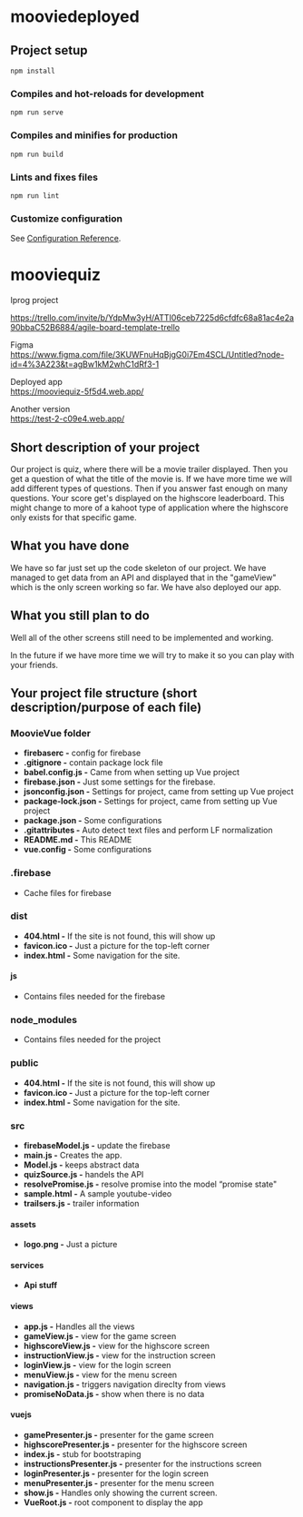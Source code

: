 # mooviedeployed

## Project setup
```
npm install
```

### Compiles and hot-reloads for development
```
npm run serve
```

### Compiles and minifies for production
```
npm run build
```

### Lints and fixes files
```
npm run lint
```

### Customize configuration
See [Configuration Reference](https://cli.vuejs.org/config/).

# mooviequiz
 Iprog project <br>

https://trello.com/invite/b/YdpMw3yH/ATTI06ceb7225d6cfdfc68a81ac4e2a90bbaC52B6884/agile-board-template-trello <br>

Figma <br>
https://www.figma.com/file/3KUWFnuHqBjgG0i7Em4SCL/Untitled?node-id=4%3A223&t=agBw1kM2whC1dRf3-1 <br>

Deployed app <br>
https://mooviequiz-5f5d4.web.app/

Another version <br>
https://test-2-c09e4.web.app/

## Short description of your project
Our project is quiz, where there will be a movie trailer displayed. Then you get a question of what the title of the movie is. 
If we have more time we will add different types of questions. Then if you answer fast enough on many questions. Your score get's 
displayed on the highscore leaderboard. This might change to more of a kahoot type of application where the highscore only exists for that specific game.
## What you have done
We have so far just set up the code skeleton of our project. We have managed to get data from an API and displayed that in the "gameView" which is the 
only screen working so far. We have also deployed our app.
## What you still plan to do
Well all of the other screens still need to be implemented and working. 

In the future if we have more time we will try to make it so you can play with your friends.
## Your project file structure (short description/purpose of each file)
### MoovieVue folder
* **firebaserc -** config for firebase
* **.gitignore -** contain package lock file 
* **babel.config.js -** Came from when setting up Vue project
* **firebase.json -** Just some settings for the firebase.
* **jsonconfig.json -** Settings for project, came from setting up Vue project
* **package-lock.json -** Settings for project, came from setting up Vue project
* **package.json -** Some configurations
* **.gitattributes -** Auto detect text files and perform LF normalization
* **README.md -** This README
* **vue.config -** Some configurations
### .firebase
* Cache files for firebase
### dist
* **404.html -** If the site is not found, this will show up
* **favicon.ico -** Just a picture for the top-left corner
* **index.html -** Some navigation for the site.
#### js
* Contains files needed for the firebase
### node_modules
* Contains files needed for the project
### public
* **404.html -** If the site is not found, this will show up
* **favicon.ico -** Just a picture for the top-left corner
* **index.html -** Some navigation for the site.
### src
* **firebaseModel.js -** update the firebase
* **main.js -** Creates the app.
* **Model.js -** keeps abstract data 
* **quizSource.js -** handels the API
* **resolvePromise.js -** resolve promise into the model “promise state"
* **sample.html -** A sample youtube-video
* **trailsers.js -** trailer information 
#### assets
* **logo.png -** Just a picture
#### services
* **Api stuff**
#### views
* **app.js -** Handles all the views
* **gameView.js -** view for the game screen
* **highscoreView.js -** view for the highscore screen
* **instructionView.js -** view for the instruction screen
* **loginView.js -** view for the login screen
* **menuView.js -** view for the menu screen
* **navigation.js -** triggers navigation direclty from views 
* **promiseNoData.js -** show when there is no data 
#### vuejs
* **gamePresenter.js -** presenter for the game screen
* **highscorePresenter.js -** presenter for the highscore screen
* **index.js -** stub for bootstraping
* **instructionsPresenter.js -** presenter for the instructions screen
* **loginPresenter.js -** presenter for the login screen
* **menuPresenter.js -** presenter for the menu screen
* **show.js -** Handles only showing the current screen.
* **VueRoot.js -** root component to display the app